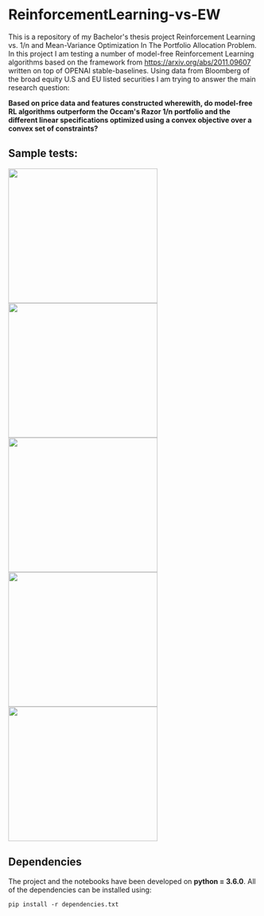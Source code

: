 # ReinforcementLearning-vs-EW

This is a repository of my Bachelor's thesis project Reinforcement Learning vs. 1/n and Mean-Variance Optimization In The Portfolio Allocation Problem. In this project I am testing a number of model-free Reinforcement Learning algorithms based on the framework from https://arxiv.org/abs/2011.09607 written on top of OPENAI stable-baselines. Using data from Bloomberg of the broad equity U.S and EU listed securities I am trying to answer the main research question:

**Based on price data and features constructed wherewith, do model-free RL algorithms outperform the Occam's Razor 1/n portfolio and the different linear specifications optimized using a convex objective over a convex set of constraints?**

## Sample tests:

<img src="https://user-images.githubusercontent.com/69042407/114295827-f248b800-9aa7-11eb-9f4a-8c0d16633688.gif" float = none width="300" height="270">
<img src="https://user-images.githubusercontent.com/69042407/114295923-aea27e00-9aa8-11eb-9f90-c406f7169d34.gif" float = none width="300" height="270">
<img src="https://user-images.githubusercontent.com/69042407/114295934-c24de480-9aa8-11eb-8558-3ce8511e8694.gif" float = none width="300" height="270">
<img src="https://user-images.githubusercontent.com/69042407/114295953-d560b480-9aa8-11eb-9805-ddbe2347b917.gif" float = none width="300" height="270">
<img src="https://user-images.githubusercontent.com/69042407/114295954-d72a7800-9aa8-11eb-8d97-0d65e9bd66a2.gif" float = none width="300" height="270">

## Dependencies

The project and the notebooks have been developed on **python = 3.6.0**. All of the dependencies can be installed using:

```
pip install -r dependencies.txt
```


